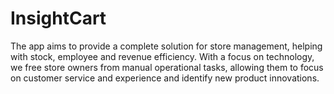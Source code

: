 # InsightCart
The app aims to provide a complete solution for store management, helping with stock, employee and revenue efficiency. With a focus on technology, we free store owners from manual operational tasks, allowing them to focus on customer service and experience and identify new product innovations.
